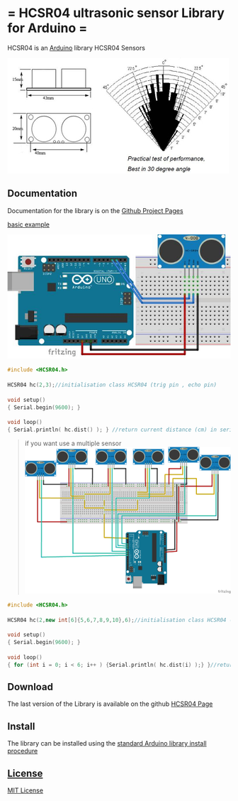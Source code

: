 = HCSR04 ultrasonic sensor Library for Arduino =
==========
HCSR04 is an [Arduino](http://arduino.cc) library HCSR04 Sensors

![HC-SR04](HC_SR04.jpg)

Documentation
-------------
Documentation for the library is on the
[Github Project Pages](https://github.com/gamgine/HCSR04-ultrasonic-sensor-lib)

[basic example](examples/HCSR04/HCSR04.ino)

![schéma HC_SR04_cabling](examples/HCSR04/HC_SR04_cabling.jpg)
```ino
#include <HCSR04.h>

HCSR04 hc(2,3);//initialisation class HCSR04 (trig pin , echo pin)

void setup()
{ Serial.begin(9600); }

void loop() 
{ Serial.println( hc.dist() ); } //return current distance (cm) in serial
```
> if you want use a multiple sensor   
![schéma HC_SR04_multi_cabling](examples/HCSR04_multi/HC_SR04_cabling.png)
```ino
#include <HCSR04.h>

HCSR04 hc(2,new int[6]{5,6,7,8,9,10},6);//initialisation class HCSR04 (trig pin , echo pins, number of sensors)

void setup()
{ Serial.begin(9600); }

void loop()
{ for (int i = 0; i < 6; i++ ) {Serial.println( hc.dist(i) );} }//return curent distance (cm) in serial for sensor 1 to 6
```

Download
--------
The last version of the Library is available on the github
[HCSR04 Page](https://github.com/gamgine/HCSR04-ultrasonic-sensor-lib/releases) 


Install
-------
The library can be installed using the [standard Arduino library install procedure](http://arduino.cc/en/Guide/Libraries)  

[License](https://github.com/gamgine/HCSR04-ultrasonic-sensor-lib/blob/master/LICENSE)
-------
[MIT License](https://github.com/gamgine/HCSR04-ultrasonic-sensor-lib/blob/master/LICENSE)
